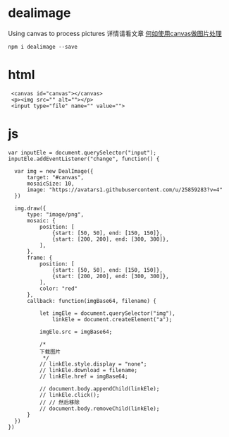 # dealimage
Using canvas to process pictures
详情请看文章
[何如使用canvas做图片处理
](https://heyingye.github.io/2019/01/12/%E4%BD%95%E5%A6%82%E4%BD%BF%E7%94%A8canvas%E5%81%9A%E5%9B%BE%E7%89%87%E5%A4%84%E7%90%86/)
```
npm i dealimage --save
```
# html
``` 
 <canvas id="canvas"></canvas>
 <p><img src="" alt=""></p>
 <input type="file" name="" value="">
 ```
# js
 ```
 var inputEle = document.querySelector("input");
 inputEle.addEventListener("change", function() {

   var img = new DealImage({
       target: "#canvas",
       mosaicSize: 10,
       image: "https://avatars1.githubusercontent.com/u/25859283?v=4"
   })

   img.draw({
       type: "image/png",
       mosaic: {
           position: [
               {start: [50, 50], end: [150, 150]},
               {start: [200, 200], end: [300, 300]},
           ],
       },
       frame: {
           position: [
               {start: [50, 50], end: [150, 150]},
               {start: [200, 200], end: [300, 300]},
           ],
           color: "red"
       },
       callback: function(imgBase64, filename) {

           let imgEle = document.querySelector("img"),
               linkEle = document.createElement("a");

           imgEle.src = imgBase64;

           /*
           下载图片
            */
           // linkEle.style.display = "none";
           // linkEle.download = filename;
           // linkEle.href = imgBase64;

           // document.body.appendChild(linkEle);
           // linkEle.click();
           // // 然后移除
           // document.body.removeChild(linkEle);
       }
   })
 })
 ```
